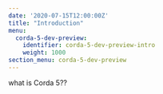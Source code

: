 ```yaml
---
date: '2020-07-15T12:00:00Z'
title: "Introduction"
menu:
  corda-5-dev-preview:
    identifier: corda-5-dev-preview-intro
    weight: 1000
section_menu: corda-5-dev-preview
---
```


what is Corda 5??
